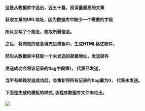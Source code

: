 #### 这是从数据库中选出，近五十篇，阅读量最高的文章

#### 获取文章的URL地址，因为数据库中缺少一个需要的字段

#### 所以又写了个爬虫，爬取所需信息。

#### 之后，将爬取的信息填充进模板中，生成HTML格式邮件，

#### 然后从数据库中获取一个未发送的邮箱地址，发送邮件

#### 发送成功会将该记录的flag字段置1， 代表已发送，

#### 当所有邮箱发送成功后，会重新将所有记录的flag置为0， 代表未发送。

#### 下面是生成的模板的样式, 该程序数据库文件未给出。
![](http://or6fe9yua.bkt.clouddn.com/email.jpeg)